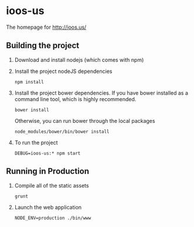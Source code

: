 # ioos-us
The homepage for http://ioos.us/

## Building the project

1. Download and install nodejs (which comes with npm)
2. Install the project nodeJS dependencies
   ```
   npm install
   ```

3. Install the project bower dependencies. If you have bower installed as a command line tool, which is highly recommended.
   ```
   bower install
   ```

   Otherwise, you can run bower through the local packages

   ```
   node_modules/bower/bin/bower install
   ```

3. To run the project
   ```
   DEBUG=ioos-us:* npm start
   ```

## Running in Production

1. Compile all of the static assets
   ```
   grunt
   ```

2. Launch the web application
   ```
   NODE_ENV=production ./bin/www
   ```
